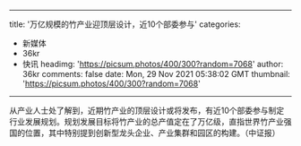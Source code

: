 
---
title: '万亿规模的竹产业迎顶层设计，近10个部委参与'
categories: 
 - 新媒体
 - 36kr
 - 快讯
headimg: 'https://picsum.photos/400/300?random=7068'
author: 36kr
comments: false
date: Mon, 29 Nov 2021 05:38:02 GMT
thumbnail: 'https://picsum.photos/400/300?random=7068'
---

<div>   
从产业人士处了解到，近期竹产业的顶层设计或将发布，有近10个部委参与制定行业发展规划。规划发展目标将竹产业的总产值定在了万亿级，直指世界竹产业强国的位置，其中特别提到创新型龙头企业、产业集群和园区的构建。（中证报）  
</div>
            
